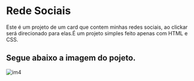 # Rede Sociais
<p>Este é um projeto de um card que contem minhas redes sociais,
  ao clickar será direcionado para elas.É um projeto simples feito
apenas com HTML e CSS.</p>


<h2>Segue abaixo a imagem do pojeto.</h2>


![im4](https://user-images.githubusercontent.com/106400520/171493547-7700ef99-4e2f-4e98-8c26-dc7ca0580073.png)
